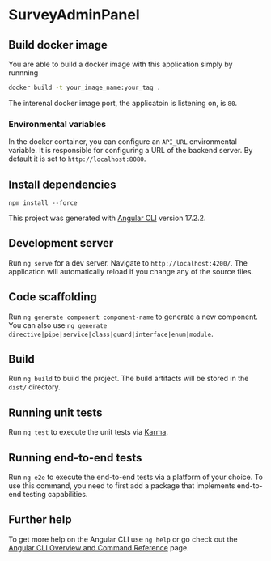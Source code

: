 # SurveyAdminPanel

## Build docker image

You are able to build a docker image with this application simply by runnning 

```bash
docker build -t your_image_name:your_tag .
```

The interenal docker image port, the applicatoin is listening on, is `80`.

### Environmental variables

In the docker container, you can configure an `API_URL` environmental variable. It is responsible for configuring a URL of the backend server.
By default it is set to `http://localhost:8080`.

## Install dependencies 

```
npm install --force
```

This project was generated with [Angular CLI](https://github.com/angular/angular-cli) version 17.2.2.

## Development server

Run `ng serve` for a dev server. Navigate to `http://localhost:4200/`. The application will automatically reload if you change any of the source files.

## Code scaffolding

Run `ng generate component component-name` to generate a new component. You can also use `ng generate directive|pipe|service|class|guard|interface|enum|module`.

## Build

Run `ng build` to build the project. The build artifacts will be stored in the `dist/` directory.

## Running unit tests

Run `ng test` to execute the unit tests via [Karma](https://karma-runner.github.io).

## Running end-to-end tests

Run `ng e2e` to execute the end-to-end tests via a platform of your choice. To use this command, you need to first add a package that implements end-to-end testing capabilities.

## Further help

To get more help on the Angular CLI use `ng help` or go check out the [Angular CLI Overview and Command Reference](https://angular.io/cli) page.
